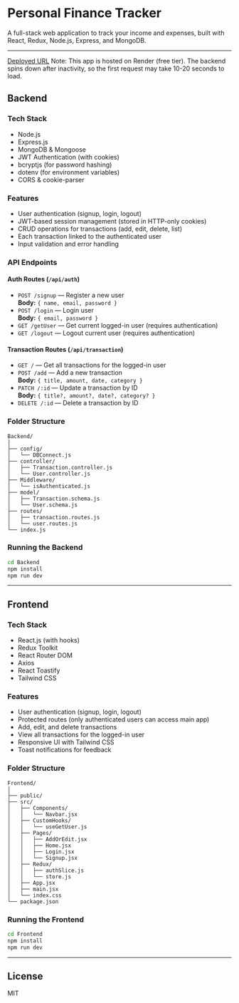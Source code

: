 # Personal Finance Tracker

A full-stack web application to track your income and expenses, built with React, Redux, Node.js, Express, and MongoDB.

---
[Deployed URL](https://personal-finance-tracker-frontend-13ka.onrender.com)
Note: This app is hosted on Render (free tier).
The backend spins down after inactivity, so the first request may take 10-20 seconds to load.

## Backend

### Tech Stack

- Node.js
- Express.js
- MongoDB & Mongoose
- JWT Authentication (with cookies)
- bcryptjs (for password hashing)
- dotenv (for environment variables)
- CORS & cookie-parser

### Features

- User authentication (signup, login, logout)
- JWT-based session management (stored in HTTP-only cookies)
- CRUD operations for transactions (add, edit, delete, list)
- Each transaction linked to the authenticated user
- Input validation and error handling

### API Endpoints

#### Auth Routes (`/api/auth`)
- `POST /signup` — Register a new user  
  **Body:** `{ name, email, password }`
- `POST /login` — Login user  
  **Body:** `{ email, password }`
- `GET /getUser` — Get current logged-in user (requires authentication)
- `GET /logout` — Logout current user (requires authentication)

#### Transaction Routes (`/api/transaction`)
- `GET /` — Get all transactions for the logged-in user
- `POST /add` — Add a new transaction  
  **Body:** `{ title, amount, date, category }`
- `PATCH /:id` — Update a transaction by ID  
  **Body:** `{ title?, amount?, date?, category? }`
- `DELETE /:id` — Delete a transaction by ID

### Folder Structure

```
Backend/
│
├── config/
│   └── DBConnect.js
├── controller/
│   ├── Transaction.controller.js
│   └── User.controller.js
├── Middleware/
│   └── isAuthenticated.js
├── model/
│   ├── Transaction.schema.js
│   └── User.schema.js
├── routes/
│   ├── transaction.routes.js
│   └── user.routes.js
└── index.js
```

### Running the Backend

```bash
cd Backend
npm install
npm run dev
```

---

## Frontend

### Tech Stack

- React.js (with hooks)
- Redux Toolkit
- React Router DOM
- Axios
- React Toastify
- Tailwind CSS

### Features

- User authentication (signup, login, logout)
- Protected routes (only authenticated users can access main app)
- Add, edit, and delete transactions
- View all transactions for the logged-in user
- Responsive UI with Tailwind CSS
- Toast notifications for feedback

### Folder Structure

```
Frontend/
│
├── public/
├── src/
│   ├── Components/
│   │   └── Navbar.jsx
│   ├── CustomHooks/
│   │   └── useGetUser.js
│   ├── Pages/
│   │   ├── AddOrEdit.jsx
│   │   ├── Home.jsx
│   │   ├── Login.jsx
│   │   └── Signup.jsx
│   ├── Redux/
│   │   ├── authSlice.js
│   │   └── store.js
│   ├── App.jsx
│   ├── main.jsx
│   └── index.css
└── package.json
```


### Running the Frontend

```bash
cd Frontend
npm install
npm run dev
```

---

## License

MIT
